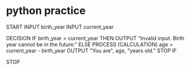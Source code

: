 # python practice
START
INPUT birth_year
INPUT current_year

DECISION
IF birth_year > current_year THEN
    OUTPUT "Invalid input. Birth year cannot be in the future."
ELSE
    PROCESS (CALCULATION) age = current_year - birth_year
    OUTPUT "You are", age, "years old."
STOP IF

STOP
